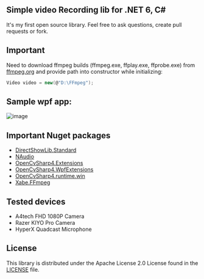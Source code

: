 ## Simple video Recording lib for .NET 6, C#

It's my first open source library. Feel free to ask questions, create pull requests or fork.

## Important
Need to download ffmpeg builds (ffmpeg.exe, ffplay.exe, ffprobe.exe) from [ffmpeg.org](https://ffmpeg.org/download.html) and provide path into constructor while initializing:

```csharp
Video video = new(@"D:\FFmpeg");
```

## Sample wpf app:

![image](https://github.com/rustam-aytbekoff/VideoRecorder/assets/45448359/efe72f33-49cd-44b9-88e4-3aed7b8fbbbc)

## Important Nuget packages
- [DirectShowLib.Standard](https://www.nuget.org/packages/DirectShowLib.Standard)
- [NAudio](https://www.nuget.org/packages/NAudio)
- [OpenCvSharp4.Extensions](https://www.nuget.org/packages/OpenCvSharp4.Extensions)
- [OpenCvSharp4.WpfExtensions](https://www.nuget.org/packages/OpenCvSharp4.WpfExtensions)
- [OpenCvSharp4.runtime.win](https://www.nuget.org/packages/OpenCvSharp4.runtime.win)
- [Xabe.FFmpeg](https://www.nuget.org/packages/Xabe.FFmpeg)

## Tested devices

- A4tech FHD 1080P Camera
- Razer KIYO Pro Camera
- HyperX Quadcast Microphone

## License

This library is distributed under the Apache License 2.0 License found in the [LICENSE](./LICENSE) file.
